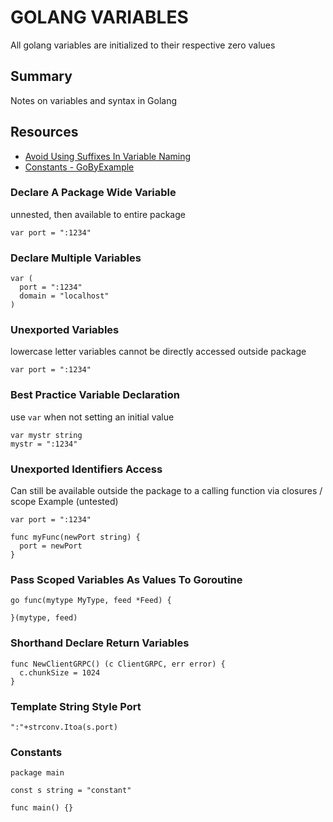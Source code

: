 # GOLANG VARIABLES

All golang variables are initialized to their respective zero values

## Summary

Notes on variables and syntax in Golang

## Resources

- [Avoid Using Suffixes In Variable Naming](https://dave.cheney.net/2019/01/29/you-shouldnt-name-your-variables-after-their-types-for-the-same-reason-you-wouldnt-name-your-pets-dog-or-cat)
- [Constants - GoByExample](https://gobyexample.com/constants)

### Declare A Package Wide Variable

unnested, then available to entire package

```golang
var port = ":1234"
```

### Declare Multiple Variables

```golang
var (
  port = ":1234"
  domain = "localhost"
)
```

### Unexported Variables

lowercase letter variables cannot be directly accessed outside package

```golang
var port = ":1234"
```

### Best Practice Variable Declaration

use `var` when not setting an initial value

```golang
var mystr string
mystr = ":1234"
```

### Unexported Identifiers Access

Can still be available outside the package to a calling function via closures / scope
Example (untested)

```golang
var port = ":1234"

func myFunc(newPort string) {
  port = newPort
}
```

### Pass Scoped Variables As Values To Goroutine

```golang
go func(mytype MyType, feed *Feed) {

}(mytype, feed)
```

### Shorthand Declare Return Variables

```golang
func NewClientGRPC() (c ClientGRPC, err error) {
  c.chunkSize = 1024
}
```

### Template String Style Port

```golang
":"+strconv.Itoa(s.port)
```

### Constants

```golang
package main

const s string = "constant"

func main() {}
```
